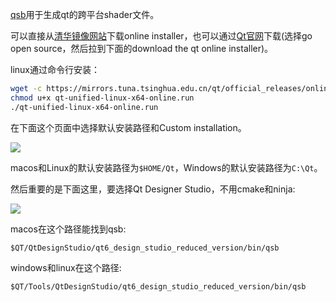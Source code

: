 [qsb](https://doc.qt.io/qt-6/qtshadertools-qsb.html)用于生成qt的跨平台shader文件。

可以直接从[清华镜像网站](https://mirrors.tuna.tsinghua.edu.cn/qt/official_releases/online_installers/)下载online installer，也可以通过[Qt官网](https://www.qt.io/download)下载(选择go open source，然后拉到下面的download the qt online installer)。

linux通过命令行安装：

```bash
wget -c https://mirrors.tuna.tsinghua.edu.cn/qt/official_releases/online_installers/qt-unified-linux-x64-online.run
chmod u+x qt-unified-linux-x64-online.run
./qt-unified-linux-x64-online.run
```

在下面这个页面中选择默认安装路径和Custom installation。

![](../Images/qt-default-install-folder.png)

macos和Linux的默认安装路径为`$HOME/Qt`，Windows的默认安装路径为`C:\Qt`。

然后重要的是下面这里，要选择Qt Designer Studio，不用cmake和ninja:

![](../Images/qt-component-selection.png)

macos在这个路径能找到qsb:

```
$QT/QtDesignStudio/qt6_design_studio_reduced_version/bin/qsb
```

windows和linux在这个路径:

```
$QT/Tools/QtDesignStudio/qt6_design_studio_reduced_version/bin/qsb
```
